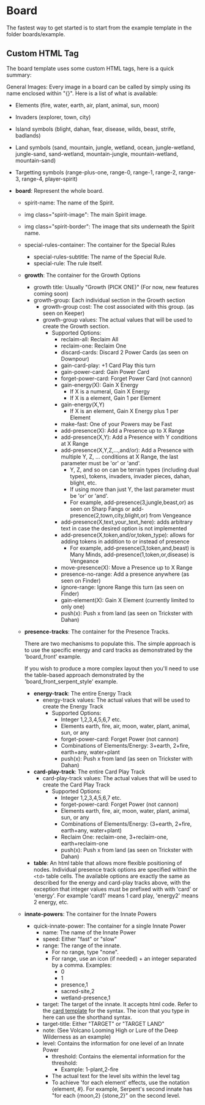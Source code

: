 # Board

The fastest way to get started is to start from the example template in the folder boards/example.

## Custom HTML Tag

The board template uses some custom HTML tags, here is a quick summary:

General Images: Every image in a board can be called by simply using its name enclosed within "{}". Here is a list of what is available:
- Elements (fire, water, earth, air, plant, animal, sun, moon)
- Invaders (explorer, town, city)
- Island symbols (blight, dahan, fear, disease, wilds, beast, strife, badlands)
- Land symbols (sand, mountain, jungle, wetland, ocean, jungle-wetland, jungle-sand, sand-wetland, mountain-jungle, mountain-wetland, mountain-sand)
- Targetting symbols (range-plus-one, range-0, range-1, range-2, range-3, range-4, player-spirit)


- **board**: Represent the whole board.
  - spirit-name: The name of the Spirit.
  - img class="spirit-image": The main Spirit image.
  - img class="spirit-border": The image that sits underneath the Spirit name.
  - special-rules-container: The container for the Special Rules
    - special-rules-subtitle: The name of the Special Rule.
    - special-rule: The rule itself.
  - **growth**: The container for the Growth Options
    - growth title: Usually "Growth (PICK ONE)" (For now, new features coming soon)
    - growth-group: Each individual section in the Growth section
      - growth-group cost: The cost associated with this group. (as seen on Keeper)
      - growth-group values: The actual values that will be used to create the Growth section.
        - Supported Options:
          - reclaim-all: Reclaim All
          - reclaim-one: Reclaim One
          - discard-cards: Discard 2 Power Cards (as seen on Downpour)
          - gain-card-play: +1 Card Play this turn
          - gain-power-card: Gain Power Card
          - forget-power-card: Forget Power Card (not cannon)
          - gain-energy(X): Gain X Energy
            - If X is a numeral, Gain X Energy
            - If X is a element, Gain 1 per Element
          - gain-energy(X,Y)
            - If X is an element, Gain X Energy plus 1 per Element
          - make-fast: One of your Powers may be Fast
          - add-presence(X): Add a Presence up to X Range
          - add-presence(X,Y): Add a Presence with Y conditions at X Range
          - add-presence(X,Y,Z,...,and/or): Add a Presence with multiple Y, Z, ... conditions at X Range, the last parameter must be 'or' or 'and'.
            - Y, Z, and so on can be terrain types (including dual types), tokens, invaders, invader pieces, dahan, blight, etc.
            - If using more than just Y, the last parameter must be 'or' or 'and'. 
            - For example, add-presence(3,jungle,beast,or) as seen on Sharp Fangs or add-presence(2,town,city,blight,or) from Vengeance
          - add-presence(X,text,your_text_here): adds arbitrary text in case the desired option is not implemented
          - add-presence(X,token,and/or,token_type): allows for adding tokens in addition to or instead of presence
            - For example, add-presence(3,token,and,beast) is Many Minds, add-presence(1,token,or,disease) is Vengeance
          - move-presence(X): Move a Presence up to X Range
          - presence-no-range: Add a presence anywhere (as seen on Finder)
          - ignore-range: Ignore Range this turn (as seen on Finder)
          - gain-element(X): Gain X Element (currently limited to only one)
          - push(x): Push x from land (as seen on Trickster with Dahan)
  - **presence-tracks**: The container for the Presence Tracks.

    There are two mechanisms to populate this. The simple approach is to use the specific energy and card tracks as demonstrated by the 'board_front' example.
    
    If you wish to produce a more complex layout then you'll need to use the table-based approach demonstrated by the 'board_front_serpent_style' example. 
    - **energy-track**: The entire Energy Track
      - energy-track values: The actual values that will be used to create the Energy Track
        - Supported Options:
          - Integer 1,2,3,4,5,6,7 etc.
          - Elements earth, fire, air, moon, water, plant, animal, sun, or any
          - forget-power-card: Forget Power (not cannon)
          - Combinations of Elements/Energy: 3+earth, 2+fire, earth+any, water+plant
          - push(x): Push x from land (as seen on Trickster with Dahan)
    - **card-play-track**: The entire Card Play Track
      - card-play-track values: The actual values that will be used to create the Card Play Track
        - Supported Options:
          - Integer 1,2,3,4,5,6,7 etc.
          - forget-power-card: Forget Power (not cannon)
          - Elements earth, fire, air, moon, water, plant, animal, sun, or any
          - Combinations of Elements/Energy: (3+earth, 2+fire, earth+any, water+plant)
          - Reclaim One: reclaim-one, 3+reclaim-one, earth+reclaim-one
          - push(x): Push x from land (as seen on Trickster with Dahan)
    - **table**: An html table that allows more flexible positioning of nodes. Individual presence track options are specified within the `<td>` table cells. The available options are exactly the same as described for the energy and card-play tracks above, with the exception that integer values must be prefixed with with 'card' or 'energy'. For example 'card1' means 1 card play, 'energy2' means 2 energy, etc.
  - **innate-powers**: The container for the Innate Powers
    - quick-innate-power: The container for a single Innate Power
      - name: The name of the Innate Power
      - speed: Either "fast" or "slow"
      - range: The range of the innate.
        - For no range, type "none".
        - For range, use an icon (if needed) + an integer separated by a comma. Examples:
          - 0
          - 1
          - presence,1
          - sacred-site,2
          - wetland-presence,1
      - target: The target of the innate. It accepts html code. Refer to the [card template](_docs/card.md) for the syntax. The icon that you type in here can use the shorthand syntax.
      - target-title: Either "TARGET" or "TARGET LAND"
      - note: (See Volcano Looming High or Lure of the Deep Wilderness as an example)
      - level: Contains the information for one level of an Innate Power
        - threshold: Contains the elemental information for the threshold:
          - Example: 1-plant,2-fire
        - The actual text for the level sits within the level tag
        - To achieve 'for each element' effects, use the notation {element, #}. For example, Serpent's second innate has "for each {moon,2} {stone,2}" on the second level.